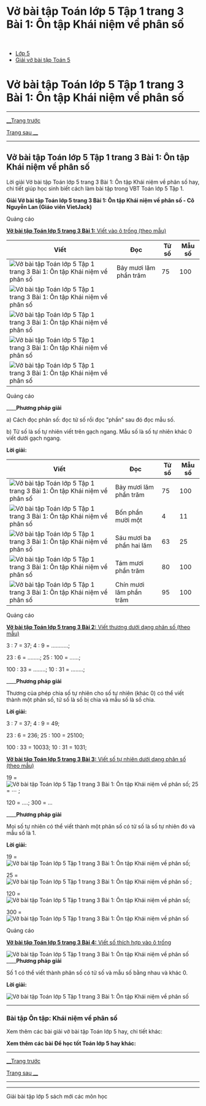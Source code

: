# Vở bài tập Toán lớp 5 Tập 1 trang 3 Bài 1: Ôn tập Khái niệm về phân số

﻿

  * [Lớp 5](https://vietjack.com/series/lop-5.jsp)
  * [Giải vở bài tập Toán 5](https://vietjack.com/giai-vo-bai-tap-toan-5/index.jsp)



# Vở bài tập Toán lớp 5 Tập 1 trang 3 Bài 1: Ôn tập Khái niệm về phân số

* * *

[__Trang trước](https://vietjack.com/giai-vo-bai-tap-toan-5/index.jsp)

[Trang sau __](https://vietjack.com/giai-vo-bai-tap-toan-5/bai-2-on-tap-tinh-chat-co-ban-cua-phan-so.jsp)

* * *

## Vở bài tập Toán lớp 5 Tập 1 trang 3 Bài 1: Ôn tập Khái niệm về phân số

Lời giải Vở bài tập Toán lớp 5 trang 3 Bài 1: Ôn tập Khái niệm về phân số hay, chi tiết giúp học sinh biết cách làm bài tập trong VBT Toán lớp 5 Tập 1.

**Giải Vở bài tập Toán lớp 5 trang 3 Bài 1: Ôn tập Khái niệm về phân số - Cô Nguyễn Lan (Giáo viên VietJack)**

Quảng cáo

[**Vở bài tập Toán lớp 5 trang 3 Bài 1:** Viết vào ô trống (theo mẫu) ](https://vietjack.com/giai-vo-bai-tap-toan-5/bai-1-trang-3-vbt-toan-5-tap-1.jsp)

Viết | Đọc | Tử số | Mẫu số  
---|---|---|---  
![Vở bài tập Toán lớp 5 Tập 1 trang 3 Bài 1: Ôn tập Khái niệm về phân số](https://vietjack.com/giai-vo-bai-tap-toan-5/images/bai-1-trang-3-vbt-toan-5-tap-1.PNG) | Bảy mươi lăm phần trăm | 75 | 100  
![Vở bài tập Toán lớp 5 Tập 1 trang 3 Bài 1: Ôn tập Khái niệm về phân số](https://vietjack.com/giai-vo-bai-tap-toan-5/images/bai-1-trang-3-vbt-toan-5-tap-1-1.PNG) |  |  |   
![Vở bài tập Toán lớp 5 Tập 1 trang 3 Bài 1: Ôn tập Khái niệm về phân số](https://vietjack.com/giai-vo-bai-tap-toan-5/images/bai-1-trang-3-vbt-toan-5-tap-1-2.PNG) |  |  |   
![Vở bài tập Toán lớp 5 Tập 1 trang 3 Bài 1: Ôn tập Khái niệm về phân số](https://vietjack.com/giai-vo-bai-tap-toan-5/images/bai-1-trang-3-vbt-toan-5-tap-1-3.PNG) |  |  |   
![Vở bài tập Toán lớp 5 Tập 1 trang 3 Bài 1: Ôn tập Khái niệm về phân số](https://vietjack.com/giai-vo-bai-tap-toan-5/images/bai-1-trang-3-vbt-toan-5-tap-1-4.PNG) |  |  |   
  
Quảng cáo

____**Phương pháp giải**

a) Cách đọc phân số: đọc tử số rồi đọc "phần" sau đó đọc mẫu số.

b) Tử số là số tự nhiên viết trên gạch ngang. Mẫu số là số tự nhiên khác 0 viết dưới gạch ngang.

**Lời giải:**

Viết | Đọc | Tử số | Mẫu số  
---|---|---|---  
![Vở bài tập Toán lớp 5 Tập 1 trang 3 Bài 1: Ôn tập Khái niệm về phân số](https://vietjack.com/giai-vo-bai-tap-toan-5/images/bai-1-trang-3-vbt-toan-5-tap-1.PNG) | Bảy mươi lăm phần trăm | 75 | 100  
![Vở bài tập Toán lớp 5 Tập 1 trang 3 Bài 1: Ôn tập Khái niệm về phân số](https://vietjack.com/giai-vo-bai-tap-toan-5/images/bai-1-trang-3-vbt-toan-5-tap-1-1.PNG) | Bốn phần mười một | 4 | 11  
![Vở bài tập Toán lớp 5 Tập 1 trang 3 Bài 1: Ôn tập Khái niệm về phân số](https://vietjack.com/giai-vo-bai-tap-toan-5/images/bai-1-trang-3-vbt-toan-5-tap-1-2.PNG) | Sáu mươi ba phần hai lăm | 63 | 25  
![Vở bài tập Toán lớp 5 Tập 1 trang 3 Bài 1: Ôn tập Khái niệm về phân số](https://vietjack.com/giai-vo-bai-tap-toan-5/images/bai-1-trang-3-vbt-toan-5-tap-1-3.PNG) | Tám mươi phần trăm | 80 | 100  
![Vở bài tập Toán lớp 5 Tập 1 trang 3 Bài 1: Ôn tập Khái niệm về phân số](https://vietjack.com/giai-vo-bai-tap-toan-5/images/bai-1-trang-3-vbt-toan-5-tap-1-4.PNG) | Chín mươi lăm phần trăm | 95 | 100  
  
Quảng cáo

[**Vở bài tập Toán lớp 5 trang 3 Bài 2:** Viết thương dưới dạng phân số (theo mẫu)](https://vietjack.com/giai-vo-bai-tap-toan-5/bai-2-trang-3-vbt-toan-5-tap-1.jsp)

3 : 7 = 37; 4 : 9 = …….....; 

23 : 6 = ….....; 25 : 100 = ……;

100 : 33 = ….....; 10 : 31 = ….....;

____**Phương pháp giải**

Thương của phép chia số tự nhiên cho số tự nhiên (khác 0) có thể viết thành một phân số, tử số là số bị chia và mẫu số là số chia.

**Lời giải:**

3 : 7 = 37; 4 : 9 = 49; 

23 : 6 = 236; 25 : 100 = 25100;

100 : 33 = 10033; 10 : 31 = 1031;

[**Vở bài tập Toán lớp 5 trang 3 Bài 3:** Viết số tự nhiên dưới dạng phân số (theo mẫu)](https://vietjack.com/giai-vo-bai-tap-toan-5/bai-3-trang-3-vbt-toan-5-tap-1.jsp)

19 = ![Vở bài tập Toán lớp 5 Tập 1 trang 3 Bài 1: Ôn tập Khái niệm về phân số](https://vietjack.com/giai-vo-bai-tap-toan-5/images/bai-3-trang-3-vbt-toan-5-tap-1.PNG); 25 = ⋯ ;

120 = ....; 300 = ...

____**Phương pháp giải**

Mọi số tự nhiên có thể viết thành một phân số có tử số là số tự nhiên đó và mẫu số là 1. 

**Lời giải:**

19 = ![Vở bài tập Toán lớp 5 Tập 1 trang 3 Bài 1: Ôn tập Khái niệm về phân số](https://vietjack.com/giai-vo-bai-tap-toan-5/images/bai-3-trang-3-vbt-toan-5-tap-1.PNG); 

25 = ![Vở bài tập Toán lớp 5 Tập 1 trang 3 Bài 1: Ôn tập Khái niệm về phân số](https://vietjack.com/giai-vo-bai-tap-toan-5/images/bai-3-trang-3-vbt-toan-5-tap-1-3.PNG) ;

120 = ![Vở bài tập Toán lớp 5 Tập 1 trang 3 Bài 1: Ôn tập Khái niệm về phân số](https://vietjack.com/giai-vo-bai-tap-toan-5/images/bai-3-trang-3-vbt-toan-5-tap-1-2.PNG);

300 = ![Vở bài tập Toán lớp 5 Tập 1 trang 3 Bài 1: Ôn tập Khái niệm về phân số](https://vietjack.com/giai-vo-bai-tap-toan-5/images/bai-3-trang-3-vbt-toan-5-tap-1-1.PNG)

Quảng cáo

[**Vở bài tập Toán lớp 5 trang 3 Bài 4:** Viết số thích hợp vào ô trống](https://vietjack.com/giai-vo-bai-tap-toan-5/bai-4-trang-3-vbt-toan-5-tap-1.jsp)

![Vở bài tập Toán lớp 5 Tập 1 trang 3 Bài 1: Ôn tập Khái niệm về phân số](https://vietjack.com/giai-vo-bai-tap-toan-5/images/bai-4-trang-3-vbt-toan-5-tap-1.PNG) ____**Phương pháp giải**

Số 1 có thể viết thành phân số có tử số và mẫu số bằng nhau và khác 0. 

**Lời giải:**

![Vở bài tập Toán lớp 5 Tập 1 trang 3 Bài 1: Ôn tập Khái niệm về phân số](https://vietjack.com/giai-vo-bai-tap-toan-5/images/bai-4-trang-3-vbt-toan-5-tap-1-1.PNG)

* * *

### **Bài tập Ôn tập: Khái niệm về phân số**

Xem thêm các bài giải vở bài tập Toán lớp 5 hay, chi tiết khác:

**Xem thêm các bài Để học tốt Toán lớp 5 hay khác:**

* * *

[__Trang trước](https://vietjack.com/giai-vo-bai-tap-toan-5/index.jsp)

[Trang sau __](https://vietjack.com/giai-vo-bai-tap-toan-5/bai-2-on-tap-tinh-chat-co-ban-cua-phan-so.jsp)

* * *

* * *

Giải bài tập lớp 5 sách mới các môn học
